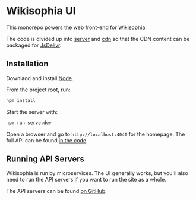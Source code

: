 # Wikisophia UI

This monorepo powers the web front-end for [Wikisophia](www.wikisophia.net).

The code is divided up into [server](./packages/server) and [cdn](./packages/pages) so
that the CDN content can be packaged for [JsDelivr](https://www.jsdelivr.com/).

## Installation

Downlaod and install [Node](https://nodejs.org/en/download/).

From the project root, run:

```sh
npm install
```

Start the server with:

```sh
npm run serve:dev
```

Open a browser and go to `http://localhost:4040` for the homepage.
The full API can be found [in the code](./packages/server/src/routes.ts).

## Running API Servers

Wikisophia is run by microservices. The UI generally works, but you'll also
need to run the API servers if you want to run the site as a whole.

The API servers can be found [on GitHub](https://github.com/wikisophia?utf8=%E2%9C%93&q=api&type=&language=).
